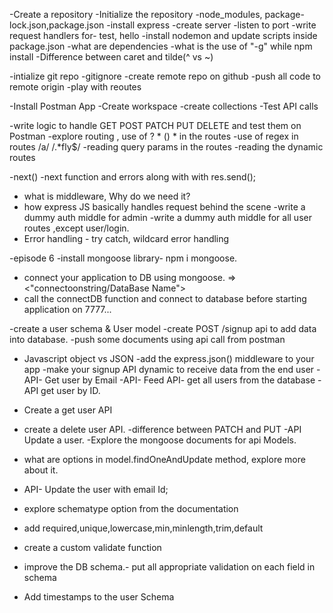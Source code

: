 -Create a repository
-Initialize the repository
-node_modules, package-lock.json,package.json
-install express
-create server
-listen to port
-write request handlers for- test, hello
-install nodemon and update scripts inside package.json
-what are dependencies
-what is the use of "-g" while npm install
-Difference between caret and tilde(^ vs ~)


-intialize git repo
-gitignore
-create remote repo on github
-push all code to remote origin
-play with reoutes 

-Install Postman App
-Create workspace 
-create collections
-Test API calls

-write logic to handle GET POST PATCH PUT DELETE and test them on Postman
-explore routing , use of ? * () * in the routes
-use of regex in routes /a/  /.*fly$/
-reading query params in the routes
-reading the dynamic routes


-next()
-next function and errors along with with res.send();
- what is middleware, Why do we need it?
- how express JS basically handles request behind the scene
-write a dummy auth middle for admin
-write a dummy auth middle for all user routes ,except user/login.
- Error handling - try catch, wildcard error handling


-episode 6
-install mongoose library- npm i mongoose.
- connect your application to DB using mongoose. => <"connectoonstring/DataBase Name">
- call the connectDB function and connect to database before starting application on 7777...

-create a user schema & User model
-create POST /signup api to add data into database.
-push some documents using api call from postman


- Javascript object vs JSON
-add the express.json() middleware to your app
-make your signup API dynamic to receive data from the end user
-API- Get user by Email
-API- Feed API- get all users from the database
-API get user by ID.
- Create a get user API
- create a delete user API.
-difference between PATCH and PUT
-API Update a user.
-Explore the mongoose documents for api Models.
- what are options in model.findOneAndUpdate method, explore more about it.
- API- Update the user with email Id;



- explore schematype option from the documentation
- add required,unique,lowercase,min,minlength,trim,default
- create a custom validate function
- improve the DB schema.- put all appropriate validation on each field in schema
- Add timestamps to the user Schema